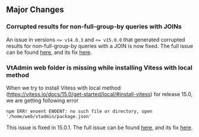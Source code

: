 ## Major Changes

### Corrupted results for non-full-group-by queries with JOINs

An issue in versions `<= v14.0.3` and `<= v15.0.0` that generated corrupted results for non-full-group-by queries with a JOIN
is now fixed. The full issue can be found [here](https://github.com/vitessio/vitess/issues/11625), and its fix [here](https://github.com/vitessio/vitess/pull/11633).

### VtAdmin web folder is missing while installing Vitess with local method

When we try to install Vitess with local method (https://vitess.io/docs/15.0/get-started/local/#install-vitess) for release 15.0, we are getting following error
```
npm ERR! enoent ENOENT: no such file or directory, open '/home/web/vtadmin/package.json'
```
This issue is fixed in 15.0.1. The full issue can be found [here](https://github.com/vitessio/vitess/issues/11679), and its fix [here](https://github.com/vitessio/vitess/pull/11683).